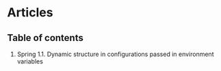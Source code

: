# Articles

## Table of contents
1. Spring
1.1. Dynamic structure in configurations passed in environment variables
